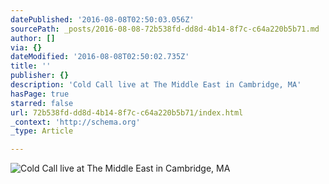 ```yaml
---
datePublished: '2016-08-08T02:50:03.056Z'
sourcePath: _posts/2016-08-08-72b538fd-dd8d-4b14-8f7c-c64a220b5b71.md
author: []
via: {}
dateModified: '2016-08-08T02:50:02.735Z'
title: ''
publisher: {}
description: 'Cold Call live at The Middle East in Cambridge, MA'
hasPage: true
starred: false
url: 72b538fd-dd8d-4b14-8f7c-c64a220b5b71/index.html
_context: 'http://schema.org'
_type: Article

---
```

![Cold Call live at The Middle East in Cambridge, MA](https://the-grid-user-content.s3-us-west-2.amazonaws.com/7ea0dda6-67d0-461e-b194-b1e2495e72f5.jpg)